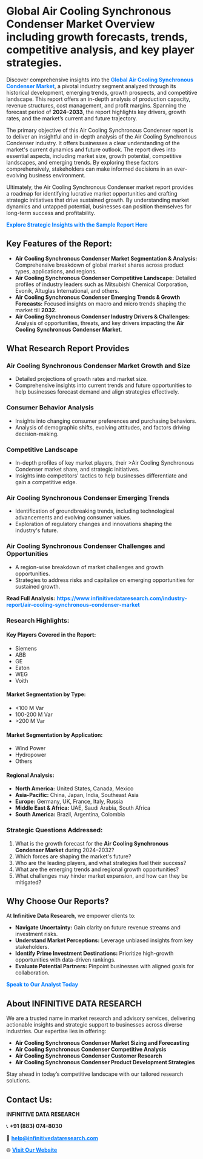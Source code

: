 <h1>Global Air Cooling Synchronous Condenser Market Overview including growth forecasts, trends, competitive analysis, and key player strategies.</h1>
<p>
Discover comprehensive insights into the 
<a href="https://www.infinitivedataresearch.com/industry-report/air-cooling-synchronous-condenser-market" rel="dofollow" style="color: #007BFF; text-decoration: none;"><strong>Global Air Cooling Synchronous Condenser Market</strong></a>, a pivotal industry segment analyzed through its historical development, emerging trends, growth prospects, and competitive landscape. This report offers an in-depth analysis of production capacity, revenue structures, cost management, and profit margins. Spanning the forecast period of <strong>2024–2033</strong>, the report highlights key drivers, growth rates, and the market’s current and future trajectory.
</p>
<p>
The primary objective of this Air Cooling Synchronous Condenser report is to deliver an insightful and in-depth analysis of the Air Cooling Synchronous Condenser industry. It offers businesses a clear understanding of the market's current dynamics and future outlook. The report dives into essential aspects, including market size, growth potential, competitive landscapes, and emerging trends. By exploring these factors comprehensively, stakeholders can make informed decisions in an ever-evolving business environment.
</p>
<p>
Ultimately, the Air Cooling Synchronous Condenser market report provides a roadmap for identifying lucrative market opportunities and crafting strategic initiatives that drive sustained growth. By understanding market dynamics and untapped potential, businesses can position themselves for long-term success and profitability.
</p>
<p>
<a href="https://www.infinitivedataresearch.com/request-sample/reportId=106728" style="color: #007BFF; text-decoration: none;"><strong>Explore Strategic Insights with the Sample Report Here</strong></a>
</p>

<h2>Key Features of the Report:</h2>
<ul>
<li><strong>Air Cooling Synchronous Condenser Market Segmentation & Analysis:</strong> Comprehensive breakdown of global market shares across product types, applications, and regions.</li>
<li><strong>Air Cooling Synchronous Condenser Competitive Landscape:</strong> Detailed profiles of industry leaders such as Mitsubishi Chemical Corporation, Evonik, Altuglas International, and others.</li>
<li><strong>Air Cooling Synchronous Condenser Emerging Trends & Growth Forecasts:</strong> Focused insights on macro and micro trends shaping the market till <strong>2032</strong>.</li>
<li><strong>Air Cooling Synchronous Condenser Industry Drivers & Challenges:</strong> Analysis of opportunities, threats, and key drivers impacting the <strong>Air Cooling Synchronous Condenser Market</strong>.</li>
</ul>

<h2>What Research Report Provides</h2>
<h3>Air Cooling Synchronous Condenser Market Growth and Size</h3>
<ul>
<li>Detailed projections of growth rates and market size.</li>
<li>Comprehensive insights into current trends and future opportunities to help businesses forecast demand and align strategies effectively.</li>
</ul>

<h3>Consumer Behavior Analysis</h3>
<ul>
<li>Insights into changing consumer preferences and purchasing behaviors.</li>
<li>Analysis of demographic shifts, evolving attitudes, and factors driving decision-making.</li>
</ul>

<h3>Competitive Landscape</h3>
<ul>
<li>In-depth profiles of key market players, their >Air Cooling Synchronous Condenser market share, and strategic initiatives.</li>
<li>Insights into competitors' tactics to help businesses differentiate and gain a competitive edge.</li>
</ul>

<h3>Air Cooling Synchronous Condenser Emerging Trends</h3>
<ul>
<li>Identification of groundbreaking trends, including technological advancements and evolving consumer values.</li>
<li>Exploration of regulatory changes and innovations shaping the industry's future.</li>
</ul>

<h3>Air Cooling Synchronous Condenser Challenges and Opportunities</h3>
<ul>
<li>A region-wise breakdown of market challenges and growth opportunities.</li>
<li>Strategies to address risks and capitalize on emerging opportunities for sustained growth.</li>
</ul>
<p><strong>Read Full Analysis:</strong> <a href="https://www.infinitivedataresearch.com/industry-report/air-cooling-synchronous-condenser-market" rel="dofollow" style="color: #007BFF; text-decoration: none;"><strong>https://www.infinitivedataresearch.com/industry-report/air-cooling-synchronous-condenser-market</strong></a></p>
<h3>Research Highlights:</h3>
<h4>Key Players Covered in the Report:</h4>
<ul><li>Siemens</li><li>ABB</li><li>GE</li><li>Eaton</li><li>WEG</li><li>Voith</li></ul>
<h4>Market Segmentation by Type:</h4>
<ul><li>&lt;100 M Var</li><li>100-200 M Var</li><li>&gt;200 M Var</li></ul>
<h4>Market Segmentation by Application:</h4>
<ul><li>Wind Power</li><li>Hydropower</li><li>Others</li></ul>

<h4>Regional Analysis:</h4>
<ul>
<li><strong>North America:</strong> United States, Canada, Mexico</li>
<li><strong>Asia-Pacific:</strong> China, Japan, India, Southeast Asia</li>
<li><strong>Europe:</strong> Germany, UK, France, Italy, Russia</li>
<li><strong>Middle East & Africa:</strong> UAE, Saudi Arabia, South Africa</li>
<li><strong>South America:</strong> Brazil, Argentina, Colombia</li>
</ul>

<h3>Strategic Questions Addressed:</h3>
<ol>
<li>What is the growth forecast for the <strong>Air Cooling Synchronous Condenser Market</strong> during 2024–2032?</li>
<li>Which forces are shaping the market's future?</li>
<li>Who are the leading players, and what strategies fuel their success?</li>
<li>What are the emerging trends and regional growth opportunities?</li>
<li>What challenges may hinder market expansion, and how can they be mitigated?</li>
</ol>

<h2>Why Choose Our Reports?</h2>
<p>At <strong>Infinitive Data Research</strong>, we empower clients to:</p>
<ul>
<li><strong>Navigate Uncertainty:</strong> Gain clarity on future revenue streams and investment risks.</li>
<li><strong>Understand Market Perceptions:</strong> Leverage unbiased insights from key stakeholders.</li>
<li><strong>Identify Prime Investment Destinations:</strong> Prioritize high-growth opportunities with data-driven rankings.</li>
<li><strong>Evaluate Potential Partners:</strong> Pinpoint businesses with aligned goals for collaboration.</li>
</ul>
<p><a href="https://www.infinitivedataresearch.com/industry-report/air-cooling-synchronous-condenser-market" rel="dofollow" style="color: #007BFF; text-decoration: none;"><strong>Speak to Our Analyst Today</strong></a></p>

<h2>About INFINITIVE DATA RESEARCH</h2>
<p>We are a trusted name in market research and advisory services, delivering actionable insights and strategic support to businesses across diverse industries. Our expertise lies in offering:</p>
<ul>
<li><strong>Air Cooling Synchronous Condenser Market Sizing and Forecasting</strong></li>
<li><strong>Air Cooling Synchronous Condenser Competitive Analysis</strong></li>
<li><strong>Air Cooling Synchronous Condenser Customer Research</strong></li>
<li><strong>Air Cooling Synchronous Condenser Product Development Strategies</strong></li>
</ul>
<p>Stay ahead in today’s competitive landscape with our tailored research solutions.</p>

<h2>Contact Us:</h2>
<p><strong>INFINITIVE DATA RESEARCH</strong></p>
<p>📞 <strong>+91 (883) 074-8030</strong></p>
<p>📧 <strong><a href="mailto:help@infinitivedataresearch.com" style="color: #007BFF;">help@infinitivedataresearch.com</a></strong></p>
<p>🌐 <strong><a href="https://www.infinitivedataresearch.com" rel="dofollow" style="color: #007BFF;">Visit Our Website</a></strong></p>